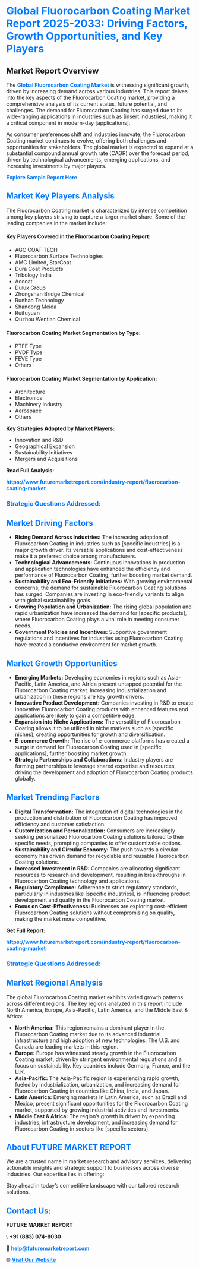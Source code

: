 <h1 style="color: #007BFF;">Global Fluorocarbon Coating Market Report 2025-2033: Driving Factors, Growth Opportunities, and Key Players</h1>

<section id="overview">
<h2>Market Report Overview</h2>
<p>The <a href="https://www.futuremarketreport.com/industry-report/fluorocarbon-coating-market" style="color: #007BFF; text-decoration: none;"><strong>Global Fluorocarbon Coating Market</strong></a> is witnessing significant growth, driven by increasing demand across various industries. This report delves into the key aspects of the Fluorocarbon Coating market, providing a comprehensive analysis of its current status, future potential, and challenges. The demand for Fluorocarbon Coating has surged due to its wide-ranging applications in industries such as [insert industries], making it a critical component in modern-day [applications].</p>
<p>As consumer preferences shift and industries innovate, the Fluorocarbon Coating market continues to evolve, offering both challenges and opportunities for stakeholders. The global market is expected to expand at a substantial compound annual growth rate (CAGR) over the forecast period, driven by technological advancements, emerging applications, and increasing investments by major players.</p>
</section>

<section id="overview">
<p><a href="https://www.futuremarketreport.com/request-sample/reportId=46801" style="color: #007BFF; text-decoration: none;"><strong>Explore Sample Report Here</strong></a></p>
</section>

<section id="key-players">
<h2 style="color: #007BFF;">Market Key Players Analysis</h2>
<p>The Fluorocarbon Coating market is characterized by intense competition among key players striving to capture a larger market share. Some of the leading companies in the market include:</p>
<h4>Key Players Covered in the Fluorocarbon Coating Report:</h4>
<ul><li>AGC COAT-TECH</li><li>Fluorocarbon Surface Technologies</li><li>AMC Limited, StarCoat</li><li>Dura Coat Products</li><li>Tribology India</li><li>Accoat</li><li>Dulux Group</li><li>Zhongshan Bridge Chemical</li><li>Runhao Technology</li><li>Shandong Meida</li><li>Ruifuyuan</li><li>Quzhou Wentian Chemical</li></ul>
<h4>Fluorocarbon Coating Market Segmentation by Type:</h4>
<ul><li>PTFE Type</li><li>PVDF Type</li><li>FEVE Type</li><li>Others</li></ul>

<h4>Fluorocarbon Coating Market Segmentation by Application:</h4>
<ul><li>Architecture</li><li>Electronics</li><li>Machinery Industry</li><li>Aerospace</li><li>Others</li></ul>
<p><strong>Key Strategies Adopted by Market Players:</strong></p>
<ul>
<li>Innovation and R&D</li>
<li>Geographical Expansion</li>
<li>Sustainability Initiatives</li>
<li>Mergers and Acquisitions</li>
</ul>
</section>

<section>
<p><strong>Read Full Analysis: </strong></p><a href="https://www.futuremarketreport.com/industry-report/fluorocarbon-coating-market" style="color: #007BFF; text-decoration: none;"><strong>https://www.futuremarketreport.com/industry-report/fluorocarbon-coating-market</strong></a>
<h3 style="color: #007BFF;">Strategic Questions Addressed:</h3>
</section>

<section id="driving-factors">
<h2 style="color: #007BFF;">Market Driving Factors</h2>
<ul>
<li><strong>Rising Demand Across Industries:</strong> The increasing adoption of Fluorocarbon Coating in industries such as [specific industries] is a major growth driver. Its versatile applications and cost-effectiveness make it a preferred choice among manufacturers.</li>
<li><strong>Technological Advancements:</strong> Continuous innovations in production and application technologies have enhanced the efficiency and performance of Fluorocarbon Coating, further boosting market demand.</li>
<li><strong>Sustainability and Eco-Friendly Initiatives:</strong> With growing environmental concerns, the demand for sustainable Fluorocarbon Coating solutions has surged. Companies are investing in eco-friendly variants to align with global sustainability goals.</li>
<li><strong>Growing Population and Urbanization:</strong> The rising global population and rapid urbanization have increased the demand for [specific products], where Fluorocarbon Coating plays a vital role in meeting consumer needs.</li>
<li><strong>Government Policies and Incentives:</strong> Supportive government regulations and incentives for industries using Fluorocarbon Coating have created a conducive environment for market growth.</li>
</ul>
</section>

<section id="growth-opportunities">
<h2 style="color: #007BFF;">Market Growth Opportunities</h2>
<ul>
<li><strong>Emerging Markets:</strong> Developing economies in regions such as Asia-Pacific, Latin America, and Africa present untapped potential for the Fluorocarbon Coating market. Increasing industrialization and urbanization in these regions are key growth drivers.</li>
<li><strong>Innovative Product Development:</strong> Companies investing in R&D to create innovative Fluorocarbon Coating products with enhanced features and applications are likely to gain a competitive edge.</li>
<li><strong>Expansion into Niche Applications:</strong> The versatility of Fluorocarbon Coating allows it to be utilized in niche markets such as [specific niches], creating opportunities for growth and diversification.</li>
<li><strong>E-commerce Growth:</strong> The rise of e-commerce platforms has created a surge in demand for Fluorocarbon Coating used in [specific applications], further boosting market growth.</li>
<li><strong>Strategic Partnerships and Collaborations:</strong> Industry players are forming partnerships to leverage shared expertise and resources, driving the development and adoption of Fluorocarbon Coating products globally.</li>
</ul>
</section>

<section id="trending-factors">
<h2 style="color: #007BFF;">Market Trending Factors</h2>
<ul>
<li><strong>Digital Transformation:</strong> The integration of digital technologies in the production and distribution of Fluorocarbon Coating has improved efficiency and customer satisfaction.</li>
<li><strong>Customization and Personalization:</strong> Consumers are increasingly seeking personalized Fluorocarbon Coating solutions tailored to their specific needs, prompting companies to offer customizable options.</li>
<li><strong>Sustainability and Circular Economy:</strong> The push towards a circular economy has driven demand for recyclable and reusable Fluorocarbon Coating solutions.</li>
<li><strong>Increased Investment in R&D:</strong> Companies are allocating significant resources to research and development, resulting in breakthroughs in Fluorocarbon Coating technology and applications.</li>
<li><strong>Regulatory Compliance:</strong> Adherence to strict regulatory standards, particularly in industries like [specific industries], is influencing product development and quality in the Fluorocarbon Coating market.</li>
<li><strong>Focus on Cost-Effectiveness:</strong> Businesses are exploring cost-efficient Fluorocarbon Coating solutions without compromising on quality, making the market more competitive.</li>
</ul>
</section>

<section>
<p><strong>Get Full Report: </strong></p><a href="https://www.futuremarketreport.com/industry-report/fluorocarbon-coating-market" style="color: #007BFF; text-decoration: none;"><strong>https://www.futuremarketreport.com/industry-report/fluorocarbon-coating-market</strong></a>
<h3 style="color: #007BFF;">Strategic Questions Addressed:</h3>
</section>


<section id="regional-analysis">
<h2 style="color: #007BFF;">Market Regional Analysis</h2>
<p>The global Fluorocarbon Coating market exhibits varied growth patterns across different regions. The key regions analyzed in this report include North America, Europe, Asia-Pacific, Latin America, and the Middle East & Africa:</p>
<ul>
<li><strong>North America:</strong> This region remains a dominant player in the Fluorocarbon Coating market due to its advanced industrial infrastructure and high adoption of new technologies. The U.S. and Canada are leading markets in this region.</li>
<li><strong>Europe:</strong> Europe has witnessed steady growth in the Fluorocarbon Coating market, driven by stringent environmental regulations and a focus on sustainability. Key countries include Germany, France, and the U.K.</li>
<li><strong>Asia-Pacific:</strong> The Asia-Pacific region is experiencing rapid growth, fueled by industrialization, urbanization, and increasing demand for Fluorocarbon Coating in countries like China, India, and Japan.</li>
<li><strong>Latin America:</strong> Emerging markets in Latin America, such as Brazil and Mexico, present significant opportunities for the Fluorocarbon Coating market, supported by growing industrial activities and investments.</li>
<li><strong>Middle East & Africa:</strong> The region’s growth is driven by expanding industries, infrastructure development, and increasing demand for Fluorocarbon Coating in sectors like [specific sectors].</li>
</ul>
</section>

<footer>
<h2 style="color: #007BFF;">About FUTURE MARKET REPORT</h2>
<p>We are a trusted name in market research and advisory services, delivering actionable insights and strategic support to businesses across diverse industries. Our expertise lies in offering:</p>

<p>Stay ahead in today’s competitive landscape with our tailored research solutions.</p>

<h2 style="color: #007BFF;">Contact Us:</h2>
<p><strong>FUTURE MARKET REPORT</strong></p>
<p>📞 <strong>+91 (883) 074-8030</strong></p>
<p>📧 <strong><a href="mailto:help@futuremarketreport.com" style="color: #007BFF;">help@futuremarketreport.com</a></strong></p>
<p>🌐 <strong><a href="https://www.futuremarketreport.com/" style="color: #007BFF;">Visit Our Website</a></strong></p>
</footer>
